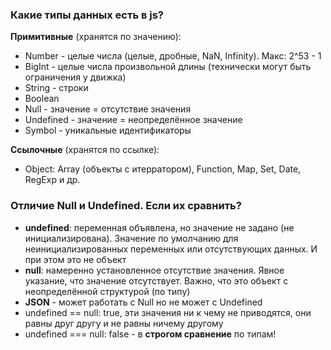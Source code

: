### Какие типы данных есть в js?

**Примитивные** (хранятся по значению):
- Number - целые числа (целые, дробные, NaN, Infinity). Макс: 2^53 - 1
- BigInt - целые числа произвольной длины (технически могут быть ограничения у движка)
- String - строки
- Boolean
- Null - значение = отсутствие значения
- Undefined - значение = неопределённое значение
- Symbol - уникальные идентификаторы

**Ссылочные** (хранятся по ссылке):
- Object: Array (объекты с итерратором), Function, Map, Set, Date, RegExp и др.

### Отличие Null и Undefined. Если их сравнить?

- **undefined**: переменная объявлена, но значение не задано (не инициализирована). Значение по умолчанию для неинициализированных переменных или отсутствующих данных. И при этом это не объект
- **null**: намеренно установленное отсутствие значения. Явное указание, что значение отсутствует. Важно, что это объект с неопределённой структурой (по типу)
- **JSON** - может работать с Null но не может с Undefined
- undefined == null: true, эти значения ни к чему не приводятся, они равны друг другу и не равны ничему другому
- undefined === null: false - в **строгом сравнение** по типам!
